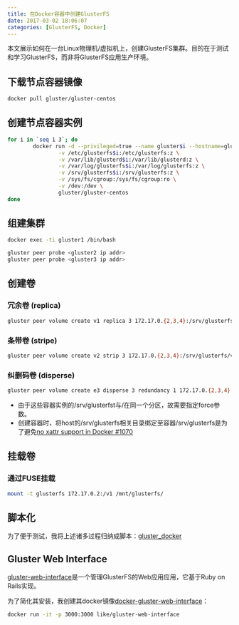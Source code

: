 ```yaml
---
title: 在Docker容器中创建GlusterFS
date: 2017-03-02 18:06:07
categories: [GlusterFS, Docker]
---
```


本文展示如何在一台Linux物理机/虚拟机上，创建GlusterFS集群。目的在于测试和学习GlusterFS，而非将GlusterFS应用生产环境。

## 下载节点容器镜像

```bash
docker pull gluster/gluster-centos
```

## 创建节点容器实例

```bash
for i in `seq 1 3`; do
        docker run -d --privileged=true --name gluster$i --hostname=gluster$i \
                -v /etc/glusterfs$i:/etc/glusterfs:z \
                -v /var/lib/glusterd$i:/var/lib/glusterd:z \
                -v /var/log/glusterfs$i:/var/log/glusterfs:z \
                -v /srv/glusterfs$i:/srv/glusterfs:z \
                -v /sys/fs/cgroup:/sys/fs/cgroup:ro \
                -v /dev:/dev \
                gluster/gluster-centos
done
```

## 组建集群

```bash
docker exec -ti gluster1 /bin/bash
```

```bash
gluster peer probe <gluster2 ip addr>
gluster peer probe <gluster3 ip addr>
```

## 创建卷

### 冗余卷 (replica)

```bash
gluster peer volume create v1 replica 3 172.17.0.{2,3,4}:/srv/glusterfs/v1 force
```

### 条带卷 (stripe)

```bash
gluster peer volume create v2 strip 3 172.17.0.{2,3,4}:/srv/glusterfs/v2 force
```

### 纠删码卷 (disperse)

```bash
gluster peer volume create e3 disperse 3 redundancy 1 172.17.0.{2,3,4}:/srv/glusterfs/v3 force
```

* 由于这些容器实例的/srv/glusterfst与/在同一个分区，故需要指定force参数。
* 创建容器时，将host的/srv/glusterfs相关目录绑定至容器/srv/glusterfs是为了避免[no xattr support in Docker #1070](https://github.com/docker/docker/issues/1070)

## 挂载卷

### 通过FUSE挂载

```bash
mount -t glusterfs 172.17.0.2:/v1 /mnt/glusterfs/
```

## 脚本化

为了便于测试，我将上述诸多过程归纳成脚本：[gluster_docker](https://gist.github.com/likema/69f6617c7567766302ec1ee4a53a0f6c#file-gluster_docker)

## Gluster Web Interface

[gluster-web-interface](https://github.com/oss2016summer/gluster-web-interface)是一个管理GlusterFS的Web应用应用，它基于Ruby on Rails实现。

为了简化其安装，我创建其docker镜像[docker-gluster-web-interface](https://hub.docker.com/r/like/gluster-web-interface/)：

```bash
docker run -it -p 3000:3000 like/gluster-web-interface
```

